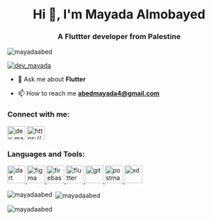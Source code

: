 <h1 align="center">Hi 👋, I'm Mayada Almobayed</h1>
<h3 align="center">A Fluttter developer from Palestine</h3>

<p align="left"> <img src="https://komarev.com/ghpvc/?username=mayadaabed&label=Profile%20views&color=0e75b6&style=flat" alt="mayadaabed" /> </p>

<p align="left"> <a href="https://twitter.com/dev_mayada" target="blank"><img src="https://img.shields.io/twitter/follow/dev_mayada?logo=twitter&style=for-the-badge" alt="dev_mayada" /></a> </p>

- 💬 Ask me about **Flutter**

- 📫 How to reach me **abedmayada4@gmail.com**

<h3 align="left">Connect with me:</h3>
<p align="left">
<a href="https://twitter.com/dev_mayada" target="blank"><img align="center" src="https://raw.githubusercontent.com/rahuldkjain/github-profile-readme-generator/master/src/images/icons/Social/twitter.svg" alt="dev_mayada" height="30" width="40" /></a>
<a href="https://linkedin.com/in/https://www.linkedin.com/in/mayada-almobayed-a102161a6/" target="blank"><img align="center" src="https://raw.githubusercontent.com/rahuldkjain/github-profile-readme-generator/master/src/images/icons/Social/linked-in-alt.svg" alt="https://www.linkedin.com/in/mayada-almobayed-a102161a6/" height="30" width="40" /></a>
</p>

<h3 align="left">Languages and Tools:</h3>
<p align="left"> <a href="https://dart.dev" target="_blank" rel="noreferrer"> <img src="https://www.vectorlogo.zone/logos/dartlang/dartlang-icon.svg" alt="dart" width="40" height="40"/> </a> <a href="https://www.figma.com/" target="_blank" rel="noreferrer"> <img src="https://www.vectorlogo.zone/logos/figma/figma-icon.svg" alt="figma" width="40" height="40"/> </a> <a href="https://firebase.google.com/" target="_blank" rel="noreferrer"> <img src="https://www.vectorlogo.zone/logos/firebase/firebase-icon.svg" alt="firebase" width="40" height="40"/> </a> <a href="https://flutter.dev" target="_blank" rel="noreferrer"> <img src="https://www.vectorlogo.zone/logos/flutterio/flutterio-icon.svg" alt="flutter" width="40" height="40"/> </a> <a href="https://git-scm.com/" target="_blank" rel="noreferrer"> <img src="https://www.vectorlogo.zone/logos/git-scm/git-scm-icon.svg" alt="git" width="40" height="40"/> </a> <a href="https://postman.com" target="_blank" rel="noreferrer"> <img src="https://www.vectorlogo.zone/logos/getpostman/getpostman-icon.svg" alt="postman" width="40" height="40"/> </a> <a href="https://www.adobe.com/products/xd.html" target="_blank" rel="noreferrer"> <img src="https://cdn.worldvectorlogo.com/logos/adobe-xd.svg" alt="xd" width="40" height="40"/> </a> </p>

<p><img align="left" src="https://github-readme-stats.vercel.app/api/top-langs?username=mayadaabed&show_icons=true&locale=en&layout=compact" alt="mayadaabed" /></p>

<p>&nbsp;<img align="center" src="https://github-readme-stats.vercel.app/api?username=mayadaabed&show_icons=true&locale=en" alt="mayadaabed" /></p>

<p><img align="center" src="https://github-readme-streak-stats.herokuapp.com/?user=mayadaabed&" alt="mayadaabed" /></p>
